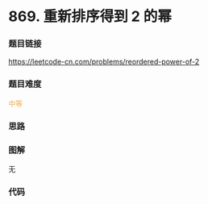# 869. 重新排序得到 2 的幂

### 题目链接

https://leetcode-cn.com/problems/reordered-power-of-2

### 题目难度

<font color=#F0AD4E>中等</font>

### 思路



### 图解

无

### 代码

```python
```